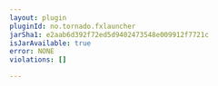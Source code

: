 ```yaml
---
layout: plugin
pluginId: no.tornado.fxlauncher
jarSha1: e2aab6d392f72ed5d9402473548e009912f7721c
isJarAvailable: true
error: NONE
violations: []

---
```

